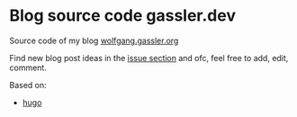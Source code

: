 # Blog source code gassler.dev

Source code of my blog [wolfgang.gassler.org](https://wolfgang.gassler.org/)

Find new blog post ideas in the [issue section](https://github.com/woolfg/gassler.org/issues) and ofc, feel free to add, edit, comment.

Based on:
- [hugo](https://gohugo.io/) 
